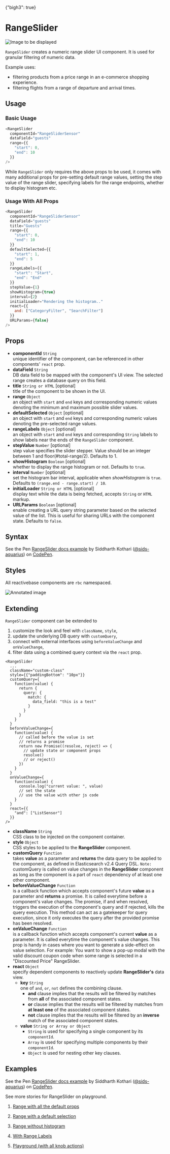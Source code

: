 {"bigh3": true}

# RangeSlider

![Image to be displayed](https://i.imgur.com/OYUWZHL.png)

`RangeSlider` creates a numeric range slider UI component. It is used for granular filtering of numeric data.

Example uses:

* filtering products from a price range in an e-commerce shopping experience.
* filtering flights from a range of departure and arrival times.

## Usage

### Basic Usage
```js
<RangeSlider
  componentId="RangeSliderSensor"
  dataField="guests"
  range={{
    "start": 0,
    "end": 10
  }}
/>
```

While `RangeSlider` only requires the above props to be used, it comes with many additional props for pre-setting default range values, setting the step value of the range slider, specifying labels for the range endpoints, whether to display histogram etc.

### Usage With All Props
```js
<RangeSlider
  componentId="RangeSliderSensor"
  dataField="guests"
  title="Guests"
  range={{
    "start": 0,
    "end": 10
  }}
  defaultSelected={{
    "start": 1,
    "end": 5
  }}
  rangeLabels={{
    "start": "Start",
    "end": "End"
  }}
  stepValue={1}
  showHistogram={true}
  interval={2}
  initialLoader="Rendering the histogram.."
  react={{
    and: ["CategoryFilter", "SearchFilter"]
  }}
  URLParams={false}
/>
```

## Props

- **componentId** `String`  
    unique identifier of the component, can be referenced in other components' `react` prop.
- **dataField** `String`  
    DB data field to be mapped with the component's UI view. The selected range creates a database query on this field.
- **title** `String or HTML` [optional]  
    title of the component to be shown in the UI.
- **range** `Object`  
    an object with `start` and `end` keys and corresponding numeric values denoting the minimum and maximum possible slider values.
- **defaultSelected** `Object` [optional]  
    an object with `start` and `end` keys and corresponding numeric values denoting the pre-selected range values.
- **rangeLabels** `Object` [optional]  
    an object with `start` and `end` keys and corresponding `String` labels to show labels near the ends of the `RangeSlider` component.
- **stepValue** `Number` [optional]  
    step value specifies the slider stepper. Value should be an integer between 1 and floor(#total-range/2). Defaults to 1.
- **showHistogram** `Boolean` [optional]  
    whether to display the range histogram or not. Defaults to `true`.
- **interval** `Number` [optional]  
    set the histogram bar interval, applicable when *showHistogram* is `true`. Defaults to `(range.end - range.start) / 10`.
- **initialLoader** `String or HTML` [optional]  
    display text while the data is being fetched, accepts `String` or `HTML` markup.
- **URLParams** `Boolean` [optional]  
    enable creating a URL query string parameter based on the selected value of the list. This is useful for sharing URLs with the component state. Defaults to `false`.

## Syntax

<p data-height="500" data-theme-id="light" data-slug-hash="mModrd" data-default-tab="js" data-user="sids-aquarius" data-embed-version="2" data-pen-title="RangeSlider docs example" class="codepen">See the Pen <a href="https://codepen.io/sids-aquarius/pen/mModrd/">RangeSlider docs example</a> by Siddharth Kothari (<a href="https://codepen.io/sids-aquarius">@sids-aquarius</a>) on <a href="https://codepen.io">CodePen</a>.</p>
<script async src="https://production-assets.codepen.io/assets/embed/ei.js"></script>

## Styles

All reactivebase components are `rbc` namespaced.

![Annotated image](https://i.imgur.com/jXeI9W1.png)

## Extending

`RangeSlider` component can be extended to
1. customize the look and feel with `className`, `style`,
2. update the underlying DB query with `customQuery`,
3. connect with external interfaces using `beforeValueChange` and `onValueChange`,
4. filter data using a combined query context via the `react` prop.

```
<RangeSlider
  ...
  className="custom-class"
  style={{"paddingBottom": "10px"}}
  customQuery={
    function(value) {
      return {
        query: {
          match: {
            data_field: "this is a test"
          }
        }
      }
    }
  }
  beforeValueChange={
    function(value) {
      // called before the value is set
      // returns a promise
      return new Promise((resolve, reject) => {
        // update state or component props
        resolve()
        // or reject()
      })
    }
  }
  onValueChange={
    function(value) {
      console.log("current value: ", value)
      // set the state
      // use the value with other js code
    }
  }
  react={{
    "and": ["ListSensor"]
  }}
/>
```

- **className** `String`  
    CSS class to be injected on the component container.
- **style** `Object`  
    CSS styles to be applied to the **RangeSlider** component.
- **customQuery** `Function`  
    takes **value** as a parameter and **returns** the data query to be applied to the component, as defined in Elasticsearch v2.4 Query DSL.
    `Note:` customQuery is called on value changes in the **RangeSlider** component as long as the component is a part of `react` dependency of at least one other component.
- **beforeValueChange** `Function`  
    is a callback function which accepts component's future **value** as a parameter and **returns** a promise. It is called everytime before a component's value changes. The promise, if and when resolved, triggers the execution of the component's query and if rejected, kills the query execution. This method can act as a gatekeeper for query execution, since it only executes the query after the provided promise has been resolved.
- **onValueChange** `Function`  
    is a callback function which accepts component's current **value** as a parameter. It is called everytime the component's value changes. This prop is handy in cases where you want to generate a side-effect on value selection. For example: You want to show a pop-up modal with the valid discount coupon code when some range is selected in a "Discounted Price" RangeSlider.
- **react** `Object`  
    specify dependent components to reactively update **RangeSlider's** data view.
    - **key** `String`  
        one of `and`, `or`, `not` defines the combining clause.
        - **and** clause implies that the results will be filtered by matches from **all** of the associated component states.
        - **or** clause implies that the results will be filtered by matches from **at least one** of the associated component states.
        - **not** clause implies that the results will be filtered by an **inverse** match of the associated component states.
    - **value** `String or Array or Object`  
        - `String` is used for specifying a single component by its `componentId`.
        - `Array` is used for specifying multiple components by their `componentId`.
        - `Object` is used for nesting other key clauses.

## Examples

<p data-height="500" data-theme-id="light" data-slug-hash="mModrd" data-default-tab="result" data-user="sids-aquarius" data-embed-version="2" data-pen-title="RangeSlider docs example" class="codepen">See the Pen <a href="https://codepen.io/sids-aquarius/pen/mModrd/">RangeSlider docs example</a> by Siddharth Kothari (<a href="https://codepen.io/sids-aquarius">@sids-aquarius</a>) on <a href="https://codepen.io">CodePen</a>.</p>
<script async src="https://production-assets.codepen.io/assets/embed/ei.js"></script>

See more stories for RangeSlider on playground.

1. [Range with all the default props](../playground/?knob-defaultSelected%5B0%5D=Social&knob-defaultSelected%5B1%5D=Travel&knob-title=ToggleButton%3A%20Meetup%20Categories&knob-multiSelect=true&selectedKind=map%2FRangeSlider&selectedStory=Basic&full=0&down=1&left=1&panelRight=0&downPanel=storybooks%2Fstorybook-addon-knobs)

2. [Range with a default selection](../playground/?knob-defaultSelected=%7B"start"%3A0%2C"end"%3A2%7D&knob-title=ToggleButton%3A%20Meetup%20Categories&knob-multiSelect=true&selectedKind=map%2FRangeSlider&selectedStory=With%20Default%20Selected&full=0&down=1&left=1&panelRight=0&downPanel=storybooks%2Fstorybook-addon-knobs)

3. [Range without histogram](../playground/?knob-defaultSelected=%7B"start"%3A0%2C"end"%3A2%7D&knob-title=ToggleButton%3A%20Meetup%20Categories&knob-multiSelect=true&knob-showHistogram=false&selectedKind=map%2FRangeSlider&selectedStory=Without%20histogram&full=0&down=1&left=1&panelRight=0&downPanel=storybooks%2Fstorybook-addon-knobs)

4. [With Range Labels](../playground/?knob-defaultSelected=%7B"start"%3A0%2C"end"%3A2%7D&knob-title=ToggleButton%3A%20Meetup%20Categories&knob-multiSelect=true&knob-showHistogram=false&knob-rangeLabels=%7B"start"%3A"Start"%2C"end"%3A"End"%7D&selectedKind=map%2FRangeSlider&selectedStory=With%20Range%20Labels&full=0&down=1&left=1&panelRight=0&downPanel=storybooks%2Fstorybook-addon-knobs)

5. [Playground (with all knob actions)](../playground/?knob-defaultSelected=%7B"start"%3A0%2C"end"%3A2%7D&knob-title=RangeSlider%3A%20Guest%20RSVPs&knob-multiSelect=true&knob-showHistogram=true&knob-rangeLabels=%7B"start"%3A"Start"%2C"end"%3A"End"%7D&knob-range=%7B"start"%3A0%2C"end"%3A5%7D&knob-stepValue=1&knob-interval=20&selectedKind=map%2FRangeSlider&selectedStory=Playground&full=0&down=1&left=1&panelRight=0&downPanel=storybooks%2Fstorybook-addon-knobs)
